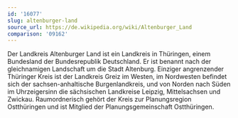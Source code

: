 ```yaml
---
id: '16077'
slug: altenburger-land
source_url: https://de.wikipedia.org/wiki/Altenburger_Land
comparison: '09162'
---
```


Der Landkreis Altenburger Land ist ein Landkreis in Thüringen, einem Bundesland der Bundesrepublik Deutschland. Er ist benannt nach der gleichnamigen Landschaft um die Stadt Altenburg. Einziger angrenzender Thüringer Kreis ist der Landkreis Greiz im Westen, im Nordwesten befindet sich der sachsen-anhaltische Burgenlandkreis, und von Norden nach Süden im Uhrzeigersinn die sächsischen Landkreise Leipzig, Mittelsachsen und Zwickau. Raumordnerisch gehört der Kreis zur Planungsregion Ostthüringen und ist Mitglied der Planungsgemeinschaft Ostthüringen.

